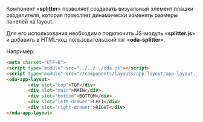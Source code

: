 Компонент «**splitter**» позволяет создавать визуальный элемент плашки разделителя, которая позволяет динамически изменять размеры панелей на layout.

Для его использования необходимо подключить JS-модуль «**splitter.js**» и добавить в HTML-код пользовательский тэг «**oda-splitter**».

Например:

```html _run_line_edit_[demo.html]_h=300_
<meta charset="UTF-8">
<script type="module" src="../../../oda.js"></script>
<script type="module" src="//components/layouts/app-layout/app-layout.js"></script>
<oda-app-layout>
        <div slot="top">TOP</div>
        <div slot="main">MAIN</div>
        <div slot="bottom">BOTTOM</div>
        <div slot="left-drawer">LEFT</div>
        <div slot="right-drawer">RIGHT</div>
</oda-app-layout>
```
